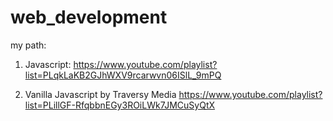 # web_development
my path:
1. Javascript:
  https://www.youtube.com/playlist?list=PLqkLaKB2GJhWXV9rcarwvn06ISlL_9mPQ
  
2. Vanilla Javascript by Traversy Media
  https://www.youtube.com/playlist?list=PLillGF-RfqbbnEGy3ROiLWk7JMCuSyQtX
